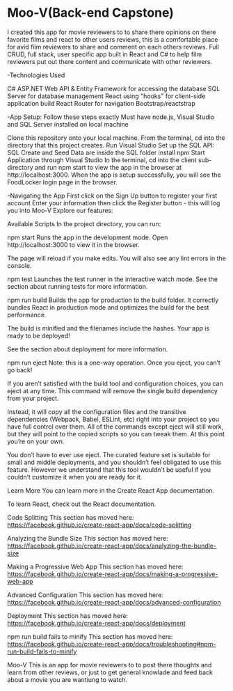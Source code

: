 # Moo-V(Back-end Capstone)
I created this app for movie reviewers to to share
there opinions on there favorite films and react to
other users reviews, this is a comfortable place for
avid film reviewers to share and comment on each
others reviews.
Full CRUD, full stack, user specific app built in React
and C# to help film reviewers put out there content
and communicate with other reviewers.

-Technologies Used

C#
ASP.NET Web API & Entity Framework for accessing the database
SQL Server for database management
React using "hooks" for client-side application build
React Router for navigation
Bootstrap/reactstrap

-App Setup: Follow these steps exactly
Must have node.js, Visual Studio and SQL Server installed on local machine

Clone this repository onto your local machine.
From the terminal, cd into the directory that this project creates.
Run Visual Studio
Set up the SQL API: SQL Create and Seed Data are inside the SQL folder
install npm
Start Application through Visual Studio
In the terminal, cd into the client sub-directory and run npm start
to view the app in the browser at http://localhost:3000.
When the app is setup successfully, you will see the FoodLocker login page in the browser.

-Navigating the App
First click on the Sign Up button to register your first account
Enter your information then click the Register button - this will log you into Moo-V
Explore our features:

Available Scripts
In the project directory, you can run:

npm start
Runs the app in the development mode.
Open http://localhost:3000 to view it in the browser.

The page will reload if you make edits.
You will also see any lint errors in the console.

npm test
Launches the test runner in the interactive watch mode.
See the section about running tests for more information.

npm run build
Builds the app for production to the build folder.
It correctly bundles React in production mode and optimizes the build for the best performance.

The build is minified and the filenames include the hashes.
Your app is ready to be deployed!

See the section about deployment for more information.

npm run eject
Note: this is a one-way operation. Once you eject, you can’t go back!

If you aren’t satisfied with the build tool and configuration choices, you can eject at any time. This command will remove the single build dependency from your project.

Instead, it will copy all the configuration files and the transitive dependencies (Webpack, Babel, ESLint, etc) right into your project so you have full control over them. All of the commands except eject will still work, but they will point to the copied scripts so you can tweak them. At this point you’re on your own.

You don’t have to ever use eject. The curated feature set is suitable for small and middle deployments, and you shouldn’t feel obligated to use this feature. However we understand that this tool wouldn’t be useful if you couldn’t customize it when you are ready for it.

Learn More
You can learn more in the Create React App documentation.

To learn React, check out the React documentation.

Code Splitting
This section has moved here: https://facebook.github.io/create-react-app/docs/code-splitting

Analyzing the Bundle Size
This section has moved here: https://facebook.github.io/create-react-app/docs/analyzing-the-bundle-size

Making a Progressive Web App
This section has moved here: https://facebook.github.io/create-react-app/docs/making-a-progressive-web-app

Advanced Configuration
This section has moved here: https://facebook.github.io/create-react-app/docs/advanced-configuration

Deployment
This section has moved here: https://facebook.github.io/create-react-app/docs/deployment

npm run build fails to minify
This section has moved here: https://facebook.github.io/create-react-app/docs/troubleshooting#npm-run-build-fails-to-minify

Moo-V
This is an app for movie reviewers to to post there thoughts and learn from other reviews, or just to get general knowlade and feed back about a movie you are wantiung to watch.
